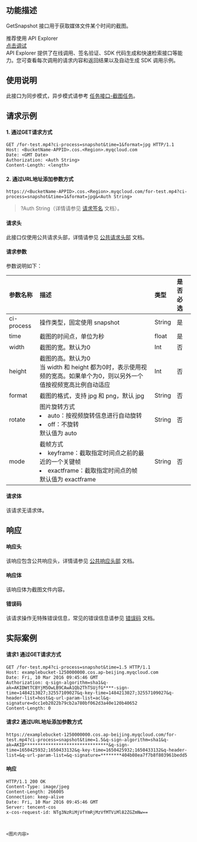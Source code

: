 ## 功能描述
GetSnapshot 接口用于获取媒体文件某个时间的截图。

<div class="rno-api-explorer">
    <div class="rno-api-explorer-inner">
        <div class="rno-api-explorer-hd">
            <div class="rno-api-explorer-title">
                推荐使用 API Explorer
            </div>
            <a href="https://console.cloud.tencent.com/api/explorer?Product=cos&Version=2018-11-26&Action=GetSnapshot&SignVersion=" class="rno-api-explorer-btn" hotrep="doc.api.explorerbtn" target="_blank"><i class="rno-icon-explorer"></i>点击调试</a>
        </div>
        <div class="rno-api-explorer-body">
            <div class="rno-api-explorer-cont">
                API Explorer 提供了在线调用、签名验证、SDK 代码生成和快速检索接口等能力。您可查看每次调用的请求内容和返回结果以及自动生成 SDK 调用示例。
            </div>
        </div>
    </div>
</div>

## 使用说明

此接口为同步模式，异步模式请参考 [任务接口-截图任务](https://cloud.tencent.com/document/product/436/53996)。

## 请求示例

#### 1. 通过GET请求方式
```shell
GET /for-test.mp4?ci-process=snapshot&time=1&format=jpg HTTP/1.1
Host: <BucketName-APPID>.cos.<Region>.myqcloud.com
Date: <GMT Date>
Authorization: <Auth String>
Content-Length: <length>
```

#### 2. 通过URL地址添加参数方式
```shell
https://<BucketName-APPID>.cos.<Region>.myqcloud.com/for-test.mp4?ci-process=snapshot&time=1&format=jpg&<Auth String>
```

>?Auth String（详情请参见 [请求签名](https://cloud.tencent.com/document/product/436/7778) 文档）。

#### 请求头

此接口仅使用公共请求头部，详情请参见 [公共请求头部](https://cloud.tencent.com/document/product/436/7728) 文档。

#### 请求参数

参数说明如下：

|参数名称|描述|类型|是否必选|
| :--- | :--- | :--- | :--- |
| ci-process | 操作类型，固定使用 snapshot | String |是|
| time | 截图的时间点，单位为秒 | float |是|
| width | 截图的宽。默认为0 | Int |否|
| height | 截图的高。默认为0<br/>当 width 和 height 都为0时，表示使用视频的宽高。如果单个为0，则以另外一个值按视频宽高比例自动适应 | Int |否|
| format | 截图的格式，支持 jpg 和 png，默认 jpg | String |否|
| rotate | 图片旋转方式<br/><li>auto：按视频旋转信息进行自动旋转</li><li>off：不旋转</li>默认值为 auto | String |否|
| mode | 截帧方式<br/><li>keyframe：截取指定时间点之前的最近的一个关键帧</li><li>exactframe：截取指定时间点的帧</li>默认值为 exactframe | String |否|


#### 请求体
该请求无请求体。


## 响应

#### 响应头

该响应包含公共响应头，详情请参见 [公共响应头部](https://cloud.tencent.com/document/product/436/7729) 文档。

#### 响应体
该响应体为截图文件内容。

#### 错误码
该请求操作无特殊错误信息，常见的错误信息请参见 [错误码](https://cloud.tencent.com/document/product/436/53983) 文档。


## 实际案例

#### 请求1 通过GET请求方式

```shell
GET /for-test.mp4?ci-process=snapshot&time=1.5 HTTP/1.1
Host: examplebucket-1250000000.cos.ap-beijing.myqcloud.com
Date: Fri, 10 Mar 2016 09:45:46 GMT
Authorization: q-sign-algorithm=sha1&q-ak=AKIDWtTCBYjM5OwLB9CAwA1Qb2ThTSUjfG****-sign-time=1484213027;32557109027&q-key-time=1484213027;32557109027&q-header-list=host&q-url-param-list=acl&q-signature=dcc1eb2022b79cb2a780bf062d3a40e120b40652
Content-Length: 0
```

#### 请求2 通过URL地址添加参数方式

```shell
https://examplebucket-1250000000.cos.ap-beijing.myqcloud.com/for-test.mp4?ci-process=snapshot&time=1.5&q-sign-algorithm=sha1&q-ak=AKID********************************&q-sign-time=1650425932;1650433132&q-key-time=1650425932;1650433132&q-header-list=&q-url-param-list=&q-signature=********404b08ea7f7b8f803961bedd5

```

#### 响应

```shell
HTTP/1.1 200 OK
Content-Type: image/jpeg
Content-Length: 266005
Connection: keep-alive
Date: Fri, 10 Mar 2016 09:45:46 GMT
Server: tencent-cos
x-cos-request-id: NTg3NzRiMjVfYmRjMzVfMTViMl82ZGZmNw==



<图片内容>
```
